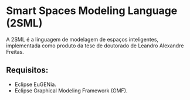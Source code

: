 # Smart Spaces Modeling Language (2SML)

A 2SML é a linguagem de modelagem de espaços inteligentes, implementada como produto da tese de doutorado de Leandro Alexandre Freitas.

## Requisitos:

* Eclipse EuGENia.
* Eclipse Graphical Modeling Framework (GMF).
